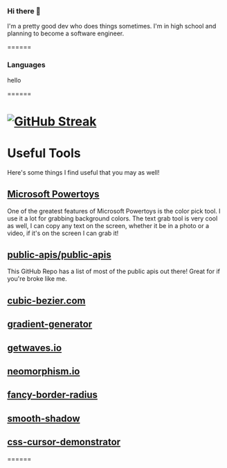 ### Hi there 👋

<!--
**DankBoi293/DankBoi293** is a ✨ _special_ ✨ repository because its `README.md` (this file) appears on your GitHub profile.

Here are some ideas to get you started:

- 🔭 I’m currently working on ...
- 🌱 I’m currently learning ...
- 👯 I’m looking to collaborate on ...
- 🤔 I’m looking for help with ...
- 💬 Ask me about ...
- 📫 How to reach me: ...
- 😄 Pronouns: ...
- ⚡ Fun fact: ...
-->

I'm a pretty good dev who does things sometimes. I'm in high school and planning to become a software engineer.

======
### Languages

hello

======

[![GitHub Streak](https://streak-stats.demolab.com?user=DankBoi293&hide_border=true&background=0D1117&currStreakNum=6381AF&dates=384963&sideNums=6381AF&currStreakLabel=6381AF&sideLabels=6381AF)](https://git.io/streak-stats)
======
# Useful Tools
Here's some things I find useful that you may as well!

## [Microsoft Powertoys](https://learn.microsoft.com/en-us/windows/powertoys/)
One of the greatest features of Microsoft Powertoys is the color pick tool. I use it a lot for grabbing background colors.
The text grab tool is very cool as well, I can copy any text on the screen, whether it be in a photo or a video, if it's on the screen I can grab it!

## [public-apis/public-apis](https://github.com/public-apis/public-apis)
This GitHub Repo has a list of most of the public apis out there! Great for if you're broke like me.

## [cubic-bezier.com](https://cubic-bezier.com/#.17,.67,.83,.67)

## [gradient-generator](https://www.joshwcomeau.com/gradient-generator/)

## [getwaves.io](https://getwaves.io/)

## [neomorphism.io](https://neumorphism.io/#e0e0e0)

## [fancy-border-radius](https://9elements.github.io/fancy-border-radius/#30.30.30.30--.)

## [smooth-shadow](https://shadows.brumm.af/)

## [css-cursor-demonstrator](https://cssgenerator.org/css-cursor-demonstrator-and-generator.html)
======
